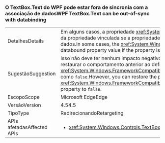 ### <a name="wpf-textboxtext-can-be-out-of-sync-with-databinding"></a><span data-ttu-id="986f3-101">O TextBox.Text do WPF pode estar fora de sincronia com a associação de dados</span><span class="sxs-lookup"><span data-stu-id="986f3-101">WPF TextBox.Text can be out-of-sync with databinding</span></span>

|   |   |
|---|---|
|<span data-ttu-id="986f3-102">Detalhes</span><span class="sxs-lookup"><span data-stu-id="986f3-102">Details</span></span>|<span data-ttu-id="986f3-103">Em alguns casos, a propriedade <xref:System.Windows.Controls.TextBox.Text> reflete um valor anterior do valor da propriedade vinculada se a propriedade é modificada durante uma operação de escrita de vinculação de dados.</span><span class="sxs-lookup"><span data-stu-id="986f3-103">In some cases, the <xref:System.Windows.Controls.TextBox.Text> property reflects a previous value of the databound property value if the property is modified during a databinding write operation.</span></span>|
|<span data-ttu-id="986f3-104">Sugestão</span><span class="sxs-lookup"><span data-stu-id="986f3-104">Suggestion</span></span>|<span data-ttu-id="986f3-105">Isso não deve ter nenhum impacto negativo.</span><span class="sxs-lookup"><span data-stu-id="986f3-105">This should have no negative impact.</span></span> <span data-ttu-id="986f3-106">No entanto, é possível restaurar o comportamento anterior ao definir a propriedade <xref:System.Windows.FrameworkCompatibilityPreferences.KeepTextBoxDisplaySynchronizedWithTextProperty> como <code>false</code>.</span><span class="sxs-lookup"><span data-stu-id="986f3-106">However, you can restore the previous behavior by setting the <xref:System.Windows.FrameworkCompatibilityPreferences.KeepTextBoxDisplaySynchronizedWithTextProperty> property to <code>false</code>.</span></span>|
|<span data-ttu-id="986f3-107">Escopo</span><span class="sxs-lookup"><span data-stu-id="986f3-107">Scope</span></span>|<span data-ttu-id="986f3-108">Microsoft Edge</span><span class="sxs-lookup"><span data-stu-id="986f3-108">Edge</span></span>|
|<span data-ttu-id="986f3-109">Versão</span><span class="sxs-lookup"><span data-stu-id="986f3-109">Version</span></span>|<span data-ttu-id="986f3-110">4.5</span><span class="sxs-lookup"><span data-stu-id="986f3-110">4.5</span></span>|
|<span data-ttu-id="986f3-111">Tipo</span><span class="sxs-lookup"><span data-stu-id="986f3-111">Type</span></span>|<span data-ttu-id="986f3-112">Redirecionando</span><span class="sxs-lookup"><span data-stu-id="986f3-112">Retargeting</span></span>|
|<span data-ttu-id="986f3-113">APIs afetadas</span><span class="sxs-lookup"><span data-stu-id="986f3-113">Affected APIs</span></span>|<ul><li><xref:System.Windows.Controls.TextBox.Text?displayProperty=nameWithType></li></ul>|


